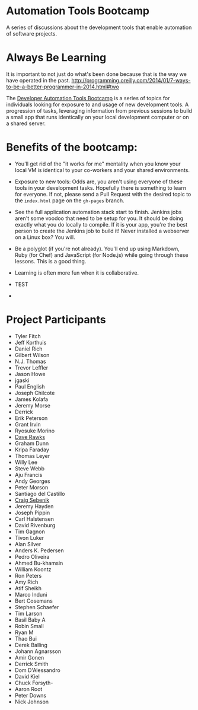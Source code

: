 Automation Tools Bootcamp
=========================

A series of discussions about the development tools that enable automation of software projects.

Always Be Learning
==================
It is important to not just do what's been done because that is the way we have operated in the past. http://programming.oreilly.com/2014/01/7-ways-to-be-a-better-programmer-in-2014.html#two

The [Developer Automation Tools Bootcamp](http://tfitch.com/automation-tools-bootcamp) is a series of topics for individuals looking for exposure to and usage of new development tools.  A progression of tasks, leveraging information from previous sessions to build a small app that runs identically on your local development computer or on a shared server.

Benefits of the bootcamp:
=========================
* You'll get rid of the "it works for me" mentality when you know your local VM is identical to your co-workers and your shared environments.
* Exposure to new tools: Odds are, you aren't using everyone of these tools in your development tasks. Hopefully there is something to learn for everyone. If not, please send a Pull Request with the desired topic to the `index.html` page on the `gh-pages` branch.
* See the full application automation stack start to finish. Jenkins jobs aren't some voodoo that need to be setup for you. It should be doing exactly what you do locally to compile. If it is your app, you're the best person to create the Jenkins job to build it! Never installed a webserver on a Linux box? You will.
* Be a polyglot (if you're not already). You'll end up using Markdown, Ruby (for Chef) and JavaScript (for Node.js) while going through these lessons. This is a good thing.
* Learning is often more fun when it is collaborative.

* TEST 
* 
Project Participants
====================

* Tyler Fitch
* Jeff Korthuis
* Daniel Rich
* Gilbert Wilson
* N.J. Thomas
* Trevor Leffler
* Jason Howe
* jgaski
* Paul English
* Joseph Chilcote
* James Kolafa
* Jeremy Morse
* Derrick
* Erik Peterson
* Grant Irvin
* Ryosuke Morino
* [Dave Rawks](https://github.com/drawks)
* Graham Dunn
* Kripa Faraday
* Thomas Leyer
* Willy Lee
* Steve Webb
* Aju Francis
* Andy Georges
* Peter Morson
* Santiago del Castillo
* [Craig Sebenik](https://github.com/craig5)
* Jeremy Hayden 
* Joseph Pippin
* Carl Halstensen
* David Rivenburg
* Tim Gagnon
* Tivon Luker
* Alan Silver
* Anders K. Pedersen
* Pedro Oliveira
* Ahmed Bu-khamsin
* William Koontz
* Ron Peters
* Amy Rich
* Atif Sheikh
* Marco Induni
* Bert Cosemans
* Stephen Schaefer
* Tim Larson
* Basil Baby A
* Robin Small
* Ryan M
* Thao Bui
* Derek Balling
* Johann Agnarsson
* Amir Gonen
* Derrick Smith
* Dom D'Alessandro
* David Kiel
* Chuck Forsyth-
* Aaron Root
* Peter Downs
* Nick Johnson
